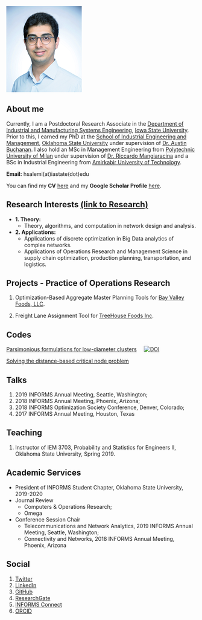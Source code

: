 ![headshot](https://raw.githubusercontent.com/halisalemi/halisalemi.github.io/master/assets/images/headshot.png)

## About me 
Currently, I am a Postdoctoral Research Associate in the [Department of Industrial and Manufacturing Systems Engineering](https://www.imse.iastate.edu/), [Iowa State University](https://www.iastate.edu/). Prior to this, I earned my PhD at the [School of Industrial Engineering and Management](https://iem.okstate.edu/), [Oklahoma State University](https://go.okstate.edu/) under supervision of [Dr. Austin Buchanan](https://sites.google.com/site/austinlbuchanan/home). I also hold an MSc in Management Engineering from [Polytechnic University of Milan](https://www.polimi.it/en/) under supervision of [Dr. Riccardo Mangiaracina](https://www.som.polimi.it/en/professor/mangiaracina-riccardo/) and a BSc in Industrial Engineering from [Amirkabir University of Technology](http://aut.ac.ir/en/).

**Email:** hsalemi(at)iastate(dot)edu

You can find my **CV** [here](https://drive.google.com/file/d/14_IMphh3CjNon-iR4ReLyaj3pdNPaesU/view?usp=sharing) and my **Google Scholar Profile** [here](https://scholar.google.com/citations?user=rvuBQ_MAAAAJ&hl=en&oi=ao).

## Research Interests [(link to Research)](./Research.md)
- **1. Theory:** 
  - Theory, algorithms, and computation in network design and analysis.
- **2. Applications:**
  - Applications of discrete optimization in Big Data analytics of complex networks.
  - Applications of Operations Research and Management Science in supply chain optimization, production planning, transportation, and logistics.

## Projects - Practice of Operations Research
1. Optimization-Based Aggregate Master Planning Tools for [Bay Valley Foods, LLC](https://bayvalleyfoods.com/).

2. Freight Lane Assignment Tool for [TreeHouse Foods Inc](https://treehousefoods.com/).

## Codes
[Parsimonious formulations for low-diameter clusters](https://github.com/halisalemi/ParsimoniousKClub) &nbsp; &nbsp; [![DOI](https://zenodo.org/badge/144182197.svg)](https://zenodo.org/badge/latestdoi/144182197)

[Solving the distance-based critical node problem](https://github.com/halisalemi/DCNP)


## Talks
1. 2019 INFORMS Annual Meeting, Seattle, Washington;
2. 2018 INFORMS Annual Meeting, Phoenix, Arizona;
3. 2018 INFORMS Optimization Society Conference, Denver, Colorado;
4. 2017 INFORMS Annual Meeting, Houston, Texas

## Teaching
1. Instructor of IEM 3703, Probability and Statistics for Engineers II, Oklahoma State University, Spring 2019.

## Academic Services
- President of INFORMS Student Chapter, Oklahoma State University, 2019-2020
- Journal Review
    - Computers & Operations Research;
    - Omega
- Conference Session Chair
    - Telecommunications and Network Analytics, 2019 INFORMS Annual Meeting, Seattle, Washington;
    - Connectivity and Networks, 2018 INFORMS Annual Meeting, Phoenix, Arizona

## Social
1. [Twitter](https://twitter.com/HASalemi)
2. [LinkedIn](https://www.linkedin.com/in/hosseinalisalemi/)
3. [GitHub](https://github.com/halisalemi)
4. [ResearchGate](https://www.researchgate.net/profile/Hosseinali_Salemi)
5. [INFORMS Connect](https://connect.informs.org/network/members/profile?UserKey=a16b2a04-064f-4aa5-b6b4-ba38337335df)
6. [ORCID](https://orcid.org/0000-0002-0675-7886)






